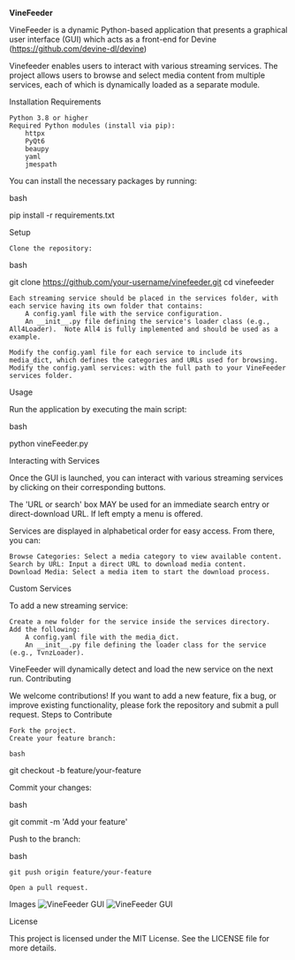 **VineFeeder**

VineFeeder is a dynamic Python-based application that presents a graphical user interface (GUI) which acts as a front-end for Devine (https://github.com/devine-dl/devine)

Vinefeeder enables users to interact with various streaming services. The project allows users to browse and select media content from multiple services, each of which is dynamically loaded as a separate module.


Installation
Requirements

    Python 3.8 or higher
    Required Python modules (install via pip):
        httpx
        PyQt6
        beaupy
        yaml
        jmespath

You can install the necessary packages by running:

bash

pip install -r requirements.txt

Setup

    Clone the repository:

bash

git clone https://github.com/your-username/vinefeeder.git
cd vinefeeder

    Each streaming service should be placed in the services folder, with each service having its own folder that contains:
        A config.yaml file with the service configuration.
        An __init__.py file defining the service's loader class (e.g., All4Loader).  Note All4 is fully implemented and should be used as a example.

    Modify the config.yaml file for each service to include its media_dict, which defines the categories and URLs used for browsing.
    Modify the config.yaml services: with the full path to your VineFeeder services folder.

Usage

Run the application by executing the main script:

bash

python vineFeeder.py

Interacting with Services

Once the GUI is launched, you can interact with various streaming services by clicking on their corresponding buttons.

The 'URL or search' box MAY be used for an immediate search entry or direct-download URL. If left empty a menu is offered.

Services are displayed in alphabetical order for easy access. From there, you can:

    Browse Categories: Select a media category to view available content.
    Search by URL: Input a direct URL to download media content.
    Download Media: Select a media item to start the download process.

Custom Services

To add a new streaming service:

    Create a new folder for the service inside the services directory.
    Add the following:
        A config.yaml file with the media_dict.
        An __init__.py file defining the loader class for the service (e.g., TvnzLoader).

VineFeeder will dynamically detect and load the new service on the next run.
Contributing

We welcome contributions! If you want to add a new feature, fix a bug, or improve existing functionality, please fork the repository and submit a pull request.
Steps to Contribute

    Fork the project.
    Create your feature branch:

    bash

git checkout -b feature/your-feature

Commit your changes:

bash

git commit -m 'Add your feature'

Push to the branch:

bash

    git push origin feature/your-feature

    Open a pull request.

Images
    ![VineFeeder GUI](https://github.com/vinefeeder/VineFeeder/blob/main/images/vinefeeder1.png)
    ![VineFeeder GUI](https://github.com/vinefeeder/VineFeeder/blob/main/images/vinefeeder2.png)

License

This project is licensed under the MIT License. See the LICENSE file for more details.
